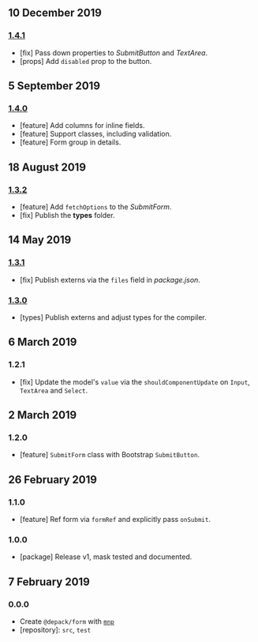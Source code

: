 ## 10 December 2019

### [1.4.1](https://github.com/dpck/form/compare/v1.4.0...v1.4.1)

- [fix] Pass down properties to _SubmitButton_ and _TextArea_.
- [props] Add `disabled` prop to the button.

## 5 September 2019

### [1.4.0](https://github.com/dpck/form/compare/v1.3.2...v1.4.0)

- [feature] Add columns for inline fields.
- [feature] Support classes, including validation.
- [feature] Form group in details.

## 18 August 2019

### [1.3.2](https://github.com/dpck/form/compare/v1.3.1...v1.3.2)

- [feature] Add `fetchOptions` to the _SubmitForm_.
- [fix] Publish the **types** folder.

## 14 May 2019

### [1.3.1](https://github.com/dpck/form/compare/v1.3.0...v1.3.1)

- [fix] Publish externs via the `files` field in _package.json_.

### [1.3.0](https://github.com/dpck/form/compare/v1.2.1...v1.3.0)

- [types] Publish externs and adjust types for the compiler.

## 6 March 2019

### 1.2.1

- [fix] Update the model's `value` via the `shouldComponentUpdate` on `Input`, `TextArea` and `Select`.

## 2 March 2019

### 1.2.0

- [feature] `SubmitForm` class with Bootstrap `SubmitButton`.

## 26 February 2019

### 1.1.0

- [feature] Ref form via `formRef` and explicitly pass `onSubmit`.

### 1.0.0

- [package] Release v1, mask tested and documented.

## 7 February 2019

### 0.0.0

- Create `@depack/form` with [`mnp`](https://mnpjs.org)
- [repository]: `src`, `test`
